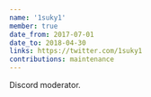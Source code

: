 ```yaml
---
name: '1suky1'
member: true
date_from: 2017-07-01
date_to: 2018-04-30
links: https://twitter.com/1suky1
contributions: maintenance
---
```

Discord moderator.
